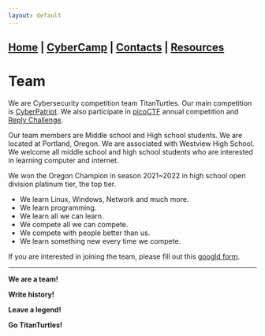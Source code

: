 ```yaml
---
layout: default
---
```


## [Home](./index.html) | [CyberCamp](./cybercamp.html) | [Contacts](./contacts.html) | [Resources](./resources.html)

# Team

We are Cybersecurity competition team TitanTurtles. Our main competition is [CyberPatriot](https://www.uscyberpatriot.org/). We also participate in [picoCTF](https://picoctf.org/) annual competition and [Reply Challenge](https://challenges.reply.com/tamtamy/challenges/category/cybersecurity#home). 

Our team members are Middle school and High school students. We are located at Portland, Oregon. We are associated with Westview High School. We welcome all middle school and high school students who are interested in learning computer and internet.

We won the Oregon Champion in season 2021~2022 in high school open division platinum tier, the top tier.

* We learn Linux, Windows, Network and much more.
* We learn programming.
* We learn all we can learn.
* We compete all we can compete.
* We compete with people better than us.
* We learn something new every time we compete.

If you are interested in joining the team, please fill out this [googld form](https://forms.gle/1DoXWwxivJpWVeSr6).

---

**We are a team!**

**Write history!**

**Leave a legend!**

**Go TitanTurtles!**

